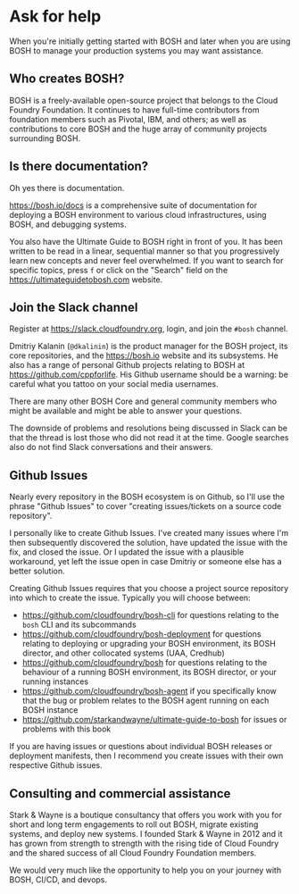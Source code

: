 # Ask for help

When you're initially getting started with BOSH and later when you are using BOSH to manage your production systems you may want assistance.

## Who creates BOSH?

BOSH is a freely-available open-source project that belongs to the Cloud Foundry Foundation. It continues to have full-time contributors from foundation members such as Pivotal, IBM, and others; as well as contributions to core BOSH and the huge array of community projects surrounding BOSH.

## Is there documentation?

Oh yes there is documentation.

https://bosh.io/docs is a comprehensive suite of documentation for deploying a BOSH environment to various cloud infrastructures, using BOSH, and debugging systems.

You also have the Ultimate Guide to BOSH right in front of you. It has been written to be read in a linear, sequential manner so that you progressively learn new concepts and never feel overwhelmed. If you want to search for specific topics, press `f` or click on the "Search" field on the https://ultimateguidetobosh.com website.

## Join the Slack channel

Register at https://slack.cloudfoundry.org, login, and join the `#bosh` channel.

Dmitriy Kalanin (`@dkalinin`) is the product manager for the BOSH project, its core repositories, and the https://bosh.io website and its subsystems. He also has a range of personal Github projects relating to BOSH at https://github.com/cppforlife. His Github username should be a warning: be careful what you tattoo on your social media usernames.

There are many other BOSH Core and general community members who might be available and might be able to answer your questions.

The downside of problems and resolutions being discussed in Slack can be that the thread is lost those who did not read it at the time. Google searches also do not find Slack conversations and their answers.

## Github Issues

Nearly every repository in the BOSH ecosystem is on Github, so I'll use the phrase "Github Issues" to cover "creating issues/tickets on a source code repository".

I personally like to create Github Issues. I've created many issues where I'm then subsequently discovered the solution, have updated the issue with the fix, and closed the issue. Or I updated the issue with a plausible workaround, yet left the issue open in case Dmitriy or someone else has a better solution.

Creating Github Issues requires that you choose a project source repository into which to create the issue. Typically you will choose between:

* https://github.com/cloudfoundry/bosh-cli for questions relating to the `bosh` CLI and its subcommands
* https://github.com/cloudfoundry/bosh-deployment for questions relating to deploying or upgrading your BOSH environment, its BOSH director, and other collocated systems (UAA, Credhub)
* https://github.com/cloudfoundry/bosh for questions relating to the behaviour of a running BOSH environment, its BOSH director, or your running instances
* https://github.com/cloudfoundry/bosh-agent if you specifically know that the bug or problem relates to the BOSH agent running on each BOSH instance
* https://github.com/starkandwayne/ultimate-guide-to-bosh for issues or problems with this book

If you are having issues or questions about individual BOSH releases or deployment manifests, then I recommend you create issues with their own respective Github issues.

## Consulting and commercial assistance

Stark & Wayne is a boutique consultancy that offers you work with you for short and long term engagements to roll out BOSH, migrate existing systems, and deploy new systems. I founded Stark & Wayne in 2012 and it has grown from strength to strength with the rising tide of Cloud Foundry and the shared success of all Cloud Foundry Foundation members.

We would very much like the opportunity to help you on your journey with BOSH, CI/CD, and devops.
